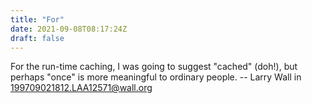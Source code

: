 ```yaml
---
title: "For"
date: 2021-09-08T08:17:24Z
draft: false
---
```


For the run-time caching, I was going to suggest "cached" (doh!), but perhaps "once" is more meaningful to ordinary people. -- Larry Wall in <199709021812.LAA12571@wall.org>
